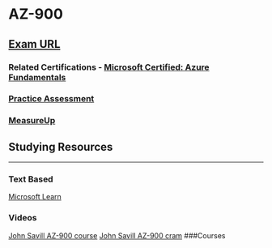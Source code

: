 # AZ-900

## [Exam URL](https://learn.microsoft.com/en-us/certifications/exams/az-900)

### Related Certifications - [Microsoft Certified: Azure Fundamentals](https://learn.microsoft.com/en-us/certifications/azure-fundamentals)

### [Practice Assessment](https://learn.microsoft.com/certifications/exams/az-900/practice/assessment?assessment-type=practice&assessmentId=23)

### [MeasureUp](https://www.measureup.com/microsoft-practice-test-az-900-microsoft-azure-fundamentals.html)

## Studying Resources 

---

### Text Based 
[Microsoft Learn](https://aka.ms/az900)
### Videos
[John Savill AZ-900 course](https://www.youtube.com/playlist?list=PLlVtbbG169nED0_vMEniWBQjSoxTsBYS3)
[John Savill AZ-900 cram](https://www.youtube.com/watch?v=tQp1YkB2Tgs)
###Courses
